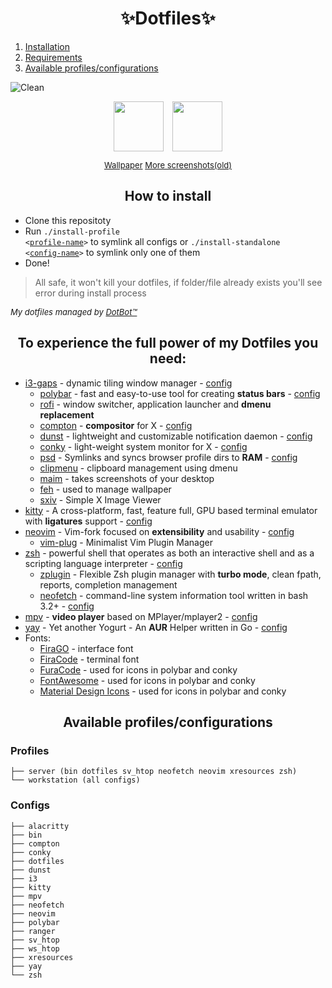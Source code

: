 <h1 align="center">✨Dotfiles✨</h1>

1. [Installation](#installation)
2. [Requirements](#requirements)
3. [Available profiles/configurations](#profiles-configs)

![Clean](https://i.imgur.com/uqzQlGw.png "Clean")
<p align="center">
<img align="center" height="80" style="padding-left: 5px; padding-right: 5px" src="https://i.imgur.com/JvhiPSi.png">
<img align="center" height="80" style="padding-left: 5px; padding-right: 5px" src="https://i.imgur.com/OBBxDlo.png">
</p>
<p align="center">
<font size=2>
<a href="https://www.reddit.com/r/Animewallpaper/comments/b5f2vx/the_horns_original_2560x1080_1920x1080_1080x1920/">Wallpaper</a>
<a href="https://imgur.com/gallery/HwyioVB">More screenshots(old)</a>
</font>
</p>

<div id="installation">
<h2 align="center">How to install</h2>

- Clone this repositoty
- Run <code>./install-profile <<a href="#profiles">profile-name</a>></code> to symlink all configs or <code>./install-standalone <<a href="#configs">config-name</a>></code> to symlink only one of them
- Done!

>All safe, it won't kill your dotfiles, if folder/file already exists you'll see error during install process

<font size=2> *My dotfiles managed by [DotBot™](https://github.com/anishathalye/dotbot)* </font>

</div>

<div id="requirements">
<h2 align="center">To experience the full power of my Dotfiles you need:</h2>

* [i3-gaps](https://github.com/Airblader/i3) - dynamic tiling window manager - [config](configs/i3/config)
	* [polybar](https://github.com/jaagr/polybar) - fast and easy-to-use tool for creating **status bars** - [config](configs/polybar/config)
	* [rofi](https://github.com/DaveDavenport/rofi) - window switcher, application launcher and **dmenu replacement**
	* [compton](https://github.com/yshui/compton) - **compositor** for X - [config](configs/compton/compton.conf)
	* [dunst](https://github.com/dunst-project/dunst) - lightweight and customizable notification daemon - [config](configs/dunst/dunstrc)
	* [conky](https://github.com/brndnmtthws/conky) - light-weight system monitor for X - [config](configs/conkyrc)
	* [psd](https://github.com/graysky2/profile-sync-daemon) - Symlinks and syncs browser profile dirs to **RAM** - [config](configs/psd/psd.conf)
	* [clipmenu](https://github.com/cdown/clipmenu) - clipboard management using dmenu
	* [maim](https://github.com/naelstrof/maim) - takes screenshots of your desktop
	* [feh](http://feh.finalrewind.org/) - used to manage wallpaper
	* [sxiv](https://github.com/muennich/sxiv) - Simple X Image Viewer
* [kitty](https://github.com/kovidgoyal/kitty) - A cross-platform, fast, feature full, GPU based terminal emulator with **ligatures** support - [config](configs/kitty)
* [neovim](https://github.com/neovim/neovim) - Vim-fork focused on **extensibility** and usability - [config](configs/nvim/init.vim)
	* [vim-plug](https://github.com/junegunn/vim-plug) - Minimalist Vim Plugin Manager
* [zsh](http://zsh.sourceforge.net) - powerful shell that operates as both an interactive shell and as a scripting language interpreter - [config](configs/zsh)
	* [zplugin](https://github.com/zdharma/zplugin) - Flexible Zsh plugin manager with **turbo mode**, clean fpath, reports, completion management
	* [neofetch](https://github.com/dylanaraps/neofetch) - command-line system information tool written in bash 3.2+ - [config](configs/neofetch/config.conf)
* [mpv](https://github.com/mpv-player/mpv) - **video player** based on MPlayer/mplayer2 - [config](configs/mpv)
* [yay](https://github.com/Jguer/yay) - Yet another Yogurt - An **AUR** Helper written in Go - [config](configs/yay/config.json)
* Fonts:
	* [FiraGO](https://github.com/bBoxType/FiraGO) - interface font
	* [FiraCode](https://github.com/tonsky/FiraCode) - terminal font
	* [FuraCode](https://github.com/ryanoasis/nerd-fonts/tree/master/patched-fonts/FiraCode) - used for icons in polybar and conky
	* [FontAwesome](https://fontawesome.com/) - used for icons in polybar and conky
	* [Material Design Icons](https://aur.archlinux.org/packages/ttf-material-design-icons-git/) - used for icons in polybar and conky

</div>

<div id="profiles-configs">
<h2 align="center">Available profiles/configurations</h2>

### Profiles
```
├── server (bin dotfiles sv_htop neofetch neovim xresources zsh)
└── workstation (all configs)
```
### Configs
```
├── alacritty
├── bin
├── compton
├── conky
├── dotfiles
├── dunst
├── i3
├── kitty
├── mpv
├── neofetch
├── neovim
├── polybar
├── ranger
├── sv_htop
├── ws_htop
├── xresources
├── yay
└── zsh
```

</div>
